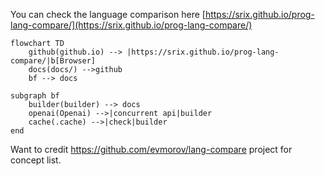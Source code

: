 You can check the language comparison here [https://srix.github.io/prog-lang-compare/](https://srix.github.io/prog-lang-compare/)


```mermaid
flowchart TD
    github(github.io) --> |https://srix.github.io/prog-lang-compare/|b[Browser]
    docs(docs/) -->github 
    bf --> docs

subgraph bf
    builder(builder) --> docs
    openai(Openai) -->|concurrent api|builder
    cache(.cache) -->|check|builder
end
```

Want to credit https://github.com/evmorov/lang-compare project for concept list.  
